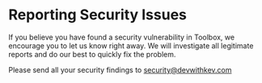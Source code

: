 # Reporting Security Issues

If you believe you have found a security vulnerability in Toolbox, we encourage you to let us know right away. We will investigate all legitimate reports and do our best to quickly fix the problem.

Please send all your security findings to security@devwithkev.com
